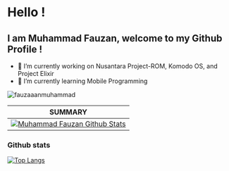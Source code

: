 # Hello !
## I am Muhammad Fauzan, welcome to my Github Profile !

- 🔭 I’m currently working on Nusantara Project-ROM, Komodo OS, and Project Elixir
- 🌱 I’m currently learning Mobile Programming

<img src="https://komarev.com/ghpvc/?username=fauzaaanmuhammad&style=flat-square" alt="fauzaaanmuhammad" /><br>

| **SUMMARY**                                                                                                                                              |
| ------------------------------------------------------------------------------------------------------------------------------------------------------- |
| [![Muhammad Fauzan Github Stats](https://github-readme-stats.vercel.app/api?username=fauzaaanm&show_icons=true)](https://github.com/fauzaaanm/github-readme-stats) |

### Github stats

[![Top Langs](https://github-readme-stats.vercel.app/api/top-langs/?username=fauzaaanm&layout=compact)](https://github.com/fauzaaanm/github-readme-stats)

<!---
[![Fauzaaanm's github stats](https://github-readme-stats.vercel.app/api?username=fauzaaanm)](https://github.com/fauzaaanm/github-readme-stats)
-->
